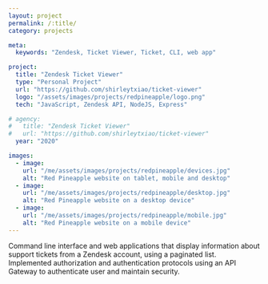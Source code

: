 ```yaml
---
layout: project
permalink: /:title/
category: projects

meta:
  keywords: "Zendesk, Ticket Viewer, Ticket, CLI, web app"

project:
  title: "Zendesk Ticket Viewer"
  type: "Personal Project"
  url: "https://github.com/shirleytxiao/ticket-viewer"
  logo: "/assets/images/projects/redpineapple/logo.png"
  tech: "JavaScript, Zendesk API, NodeJS, Express"

# agency:
#   title: "Zendesk Ticket Viewer"
#   url: "https://github.com/shirleytxiao/ticket-viewer"
  year: "2020"

images:
  - image:
    url: "/me/assets/images/projects/redpineapple/devices.jpg"
    alt: "Red Pineapple website on tablet, mobile and desktop"
  - image:
    url: "/me/assets/images/projects/redpineapple/desktop.jpg"
    alt: "Red Pineapple website on a desktop device"
  - image:
    url: "/me/assets/images/projects/redpineapple/mobile.jpg"
    alt: "Red Pineapple website on a mobile device"
---
```

<p>Command line interface and web applications that display information about support tickets from a Zendesk account, using a paginated list. Implemented authorization and authentication protocols using an API Gateway to authenticate user and maintain security.</p>